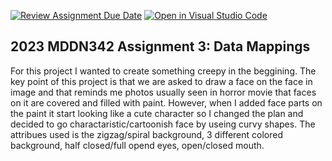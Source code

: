 [![Review Assignment Due Date](https://classroom.github.com/assets/deadline-readme-button-24ddc0f5d75046c5622901739e7c5dd533143b0c8e959d652212380cedb1ea36.svg)](https://classroom.github.com/a/wBh5q70M)
[![Open in Visual Studio Code](https://classroom.github.com/assets/open-in-vscode-718a45dd9cf7e7f842a935f5ebbe5719a5e09af4491e668f4dbf3b35d5cca122.svg)](https://classroom.github.com/online_ide?assignment_repo_id=11157673&assignment_repo_type=AssignmentRepo)
## 2023 MDDN342 Assignment 3: Data Mappings

For this project I wanted to create something creepy in the beggining. The key point of this project is that we are asked to draw a face on the face in image and that reminds me photos usually seen in horror movie that faces on it are covered and filled with paint. However, when I added face parts on the paint it start looking like a cute character so I changed the plan and decided to go charactaristic/cartoonish face by useing curvy shapes. The attribues used is the zigzag/spiral background, 3 different colored background, half closed/full opend eyes, open/closed mouth.